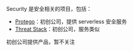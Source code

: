 Security 是安全相关的项目，包括：

* [Protego](https://www.protego.io/)：初创公司，提供 serverless 安全服务
* [Threat Stack](https://www.threatstack.com/)：初创公司，服务类似

初创公司提供产品，暂不关注